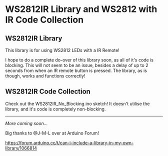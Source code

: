 # WS2812IR Library and WS2812 with IR Code Collection

## WS2812IR Library

This library is for using WS2812 LEDs with a IR Remote!

I hope to do a complete do-over of this library soon, as all of it's code is blocking.  This will not seem to be an issue, besides a delay of up to 2 seconds from when an IR remote button is pressed.  The library, as is though, works and functions correctly!

## WS2812IR Code Collection

Check out the WS2812IR_No_Blocking.ino sketch!  It doesn't utilise the library, and it's code is completely non-blocking.

----------

*More coming soon...*


Big thanks to @J-M-L over at Arduino Forum!

https://forum.arduino.cc/t/can-i-include-a-library-in-my-own-library/1066814
